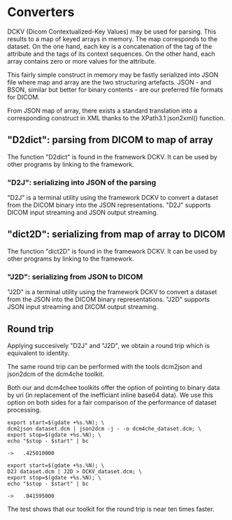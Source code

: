 # Converters

DCKV (Dicom Contextualized-Key Values) may be used  for parsing. This results to a map of keyed arrays in memory. The  map corresponds to the dataset. On the one hand, each key is a concatenation of the tag of the attribute and the tags of its context sequences. On the other hand, each array contains zero or more values for the attribute.

This fairly simple construct in memory may be fastly serialized into JSON file where map and array are the two structuring artefacts. JSON - and BSON, similar but better for binary contents - are our preferred file formats for DICOM.

From JSON map of array, there exists a standard translation into a corresponding construct in XML thanks to the XPath3.1 json2xml() function.

## "D2dict": parsing from DICOM to map of array
The function "D2dict" is found in the framework DCKV. It can be used by other programs by linking to the framework.

### "D2J": serializing into JSON of the parsing
"D2J" is a terminal utility using the framework DCKV to convert a dataset from the DICOM binary into the JSON representations. "D2J" supports DICOM input streaming and JSON output streaming.

## "dict2D": serializing from map of array to DICOM
The function "dict2D" is found in the framework DCKV. It can be used by other programs by linking to the framework.

### "J2D": serializing from JSON to DICOM
"J2D" is a terminal utility using the framework DCKV to convert a  dataset from the JSON into the DICOM binary representations. "J2D" supports JSON input streaming and DICOM output streaming.

## Round trip
Applying succesively "D2J" and "J2D", we obtain a round trip which is equivalent to identity.

The same round trip can be performed with the tools dcm2json and json2dcm of the dcm4che toolkit. 

Both our and dcm4chee toolkits offer the option of pointing to binary data by uri  (in replacement of the inefficiant inline base64 data). We use this option on both sides for a fair comparison of the performance of dataset processing.

```
export start=$(gdate +%s.%N); \
dcm2json dataset.dcm | json2dcm -j - -o dcm4che_dataset.dcm; \
export stop=$(gdate +%s.%N); \
echo "$stop - $start" | bc

->   .425010000

export start=$(gdate +%s.%N); \
D2J dataset.dcm | J2D > DCKV_dataset.dcm; \
export stop=$(gdate +%s.%N); \
echo "$stop - $start" | bc

->   .041595000
```
The test shows that our toolkit for the round trip is near ten times faster.
